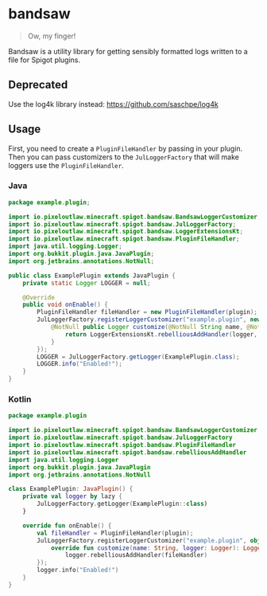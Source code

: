 # bandsaw
> Ow, my finger!

Bandsaw is a utility library for getting sensibly formatted logs written
to a file for Spigot plugins.

## Deprecated

Use the log4k library instead: https://github.com/saschpe/log4k

## Usage

First, you need to create a `PluginFileHandler` by passing in your plugin. Then you can pass customizers
to the `JulLoggerFactory` that will make loggers use the `PluginFileHandler`.

### Java
```java
package example.plugin;

import io.pixeloutlaw.minecraft.spigot.bandsaw.BandsawLoggerCustomizer;
import io.pixeloutlaw.minecraft.spigot.bandsaw.JulLoggerFactory;
import io.pixeloutlaw.minecraft.spigot.bandsaw.LoggerExtensionsKt;
import io.pixeloutlaw.minecraft.spigot.bandsaw.PluginFileHandler;
import java.util.logging.Logger;
import org.bukkit.plugin.java.JavaPlugin;
import org.jetbrains.annotations.NotNull;

public class ExamplePlugin extends JavaPlugin {
    private static Logger LOGGER = null;

    @Override
    public void onEnable() {
        PluginFileHandler fileHandler = new PluginFileHandler(plugin);
        JulLoggerFactory.registerLoggerCustomizer("example.plugin", new BandsawLoggerCustomizer() {
            @NotNull public Logger customize(@NotNull String name, @NotNull Logger logger) {
                return LoggerExtensionsKt.rebelliousAddHandler(logger, fileHandler);
            }
        });
        LOGGER = JulLoggerFactory.getLogger(ExamplePlugin.class);
        LOGGER.info("Enabled!");
    }
}
```

### Kotlin
```kotlin
package example.plugin

import io.pixeloutlaw.minecraft.spigot.bandsaw.BandsawLoggerCustomizer
import io.pixeloutlaw.minecraft.spigot.bandsaw.JulLoggerFactory
import io.pixeloutlaw.minecraft.spigot.bandsaw.PluginFileHandler
import io.pixeloutlaw.minecraft.spigot.bandsaw.rebelliousAddHandler
import java.util.logging.Logger
import org.bukkit.plugin.java.JavaPlugin
import org.jetbrains.annotations.NotNull

class ExamplePlugin: JavaPlugin() {
    private val logger by lazy {
        JulLoggerFactory.getLogger(ExamplePlugin::class)
    }

    override fun onEnable() {
        val fileHandler = PluginFileHandler(plugin);
        JulLoggerFactory.registerLoggerCustomizer("example.plugin", object : BandsawLoggerCustomizer {
            override fun customize(name: String, logger: Logger): Logger =
                logger.rebelliousAddHandler(fileHandler)
        });
        logger.info("Enabled!")
    }
}
```